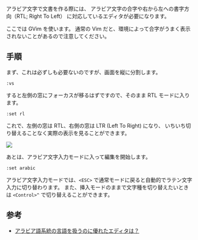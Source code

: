 アラビア文字で文書を作る際には、
アラビア文字の合字や右から左への書字方向（RTL; Right To Left）
に対応しているエディタが必要になります。

ここでは GVim を使います。
通常の Vim だと、環境によって合字がうまく表示されないことがあるので注意してください。

## 手順
まず、これは必ずしも必要ないのですが、画面を縦に分割します。

```vim
:vs
```

すると左側の窓にフォーカスが移るはずですので、そのまま RTL モードに入ります。

```vim
:set rl
```

これで、左側の窓は RTL、右側の窓は LTR (Left To Right) になり、
いちいち切り替えることなく実際の表示を見ることができます。

<img src="/public/img/type-arabic.png" class="centered-image">

あとは、アラビア文字入力モードに入って編集を開始します。

```vim
:set arabic
```

アラビア文字入力モードでは、`<ESC>` で通常モードに戻ると自動的でラテン文字入力に切り替わります。
また、挿入モードのままで文字種を切り替えたいときは `<Control>^` で切り替えることができます。

## 参考

+ [アラビア語系統の言語を扱うのに優れたエディタは？](http://kensuke-mi.hatenablog.com/entry/20130705/1373053752)
